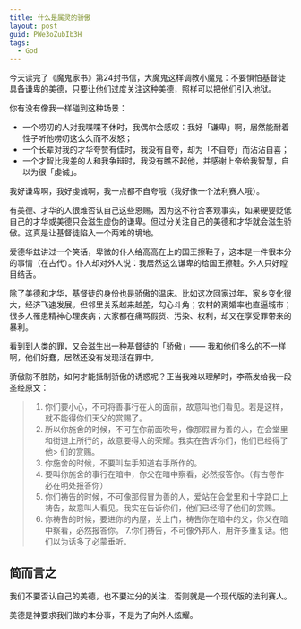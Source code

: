 ```yaml
---
title: 什么是属灵的骄傲
layout: post
guid: PWe3oZubIb3H
tags:
  - God
---
```


今天读完了《魔鬼家书》第24封书信，大魔鬼这样调教小魔鬼：不要惧怕基督徒具备谦卑的美德，只要让他们过度关注这种美德，照样可以把他们引入地狱。

你有没有像我一样碰到这种场景：

* 一个唠叨的人对我喋喋不休时，我偶尔会感叹：我好「谦卑」啊，居然能耐着性子听他唠叨这么久而不发怒；
* 一个长辈对我的才华夸赞有佳时，我没有自夸，却为「不自夸」而沾沾自喜；
* 一个才智比我差的人和我争辩时，我没有瞧不起他，并感谢上帝给我智慧，自以为很「虔诚」。

我好谦卑啊，我好虔诚啊，我一点都不自夸哦（我好像一个法利赛人哦）。

有美德、才华的人很难否认自己这些恩赐，因为这不符合客观事实，如果硬要贬低自己的才华或美德只会滋生虚伪的谦卑。但过分关注自己的美德和才华就会滋生骄傲。这真是让基督徒陷入一个两难的境地。

爱德华兹讲过一个笑话，卑微的仆人给高高在上的国王擦鞋子，这本是一件很本分的事情（在古代）。仆人却对外人说：我居然这么谦卑的给国王擦鞋。外人只好瞠目结舌。

除了美德和才华，基督徒的身份也是骄傲的温床。比如这次回家过年，家乡变化很大，经济飞速发展。但邻里关系越来越差，勾心斗角；农村的离婚率也直逼城市；很多人罹患精神心理疾病；大家都在痛骂假货、污染、权利，却又在享受罪带来的暴利。

看到到人类的罪，又会滋生出一种基督徒的「骄傲」—— 我和他们多么的不一样啊，他们好蠢，居然还没有发现活在罪中。

骄傲防不胜防，如何才能抵制骄傲的诱惑呢？正当我难以理解时，李燕发给我一段圣经原文：

> 1. 你们要小心，不可将善事行在人的面前，故意叫他们看见。若是这样，就不能得你们天父的赏赐了。
> 2. 所以你施舍的时候，不可在你前面吹号，像那假冒为善的人，在会堂里和街道上所行的，故意要得人的荣耀。我实在告诉你们，他们已经得了他> 们的赏赐。
> 3. 你施舍的时候，不要叫左手知道右手所作的。
> 4. 要叫你施舍的事行在暗中，你父在暗中察看，必然报答你。（有古卷作必在明处报答你）
> 5. 你们祷告的时候，不可像那假冒为善的人，爱站在会堂里和十字路口上祷告，故意叫人看见。我实在告诉你们，他们已经得了他们的赏赐。
> 6. 你祷告的时候，要进你的内屋，关上门，祷告你在暗中的父，你父在暗中察看，必然报答你。
> 7.你们祷告，不可像外邦人，用许多重复话。他们以为话多了必蒙垂听。

## 简而言之

我们不要否认自己的美德，也不要过分的关注，否则就是一个现代版的法利赛人。

美德是神要求我们做的本分事，不是为了向外人炫耀。